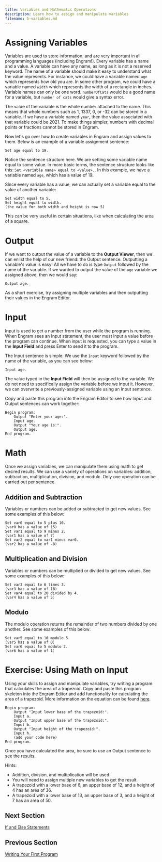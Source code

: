 ```yaml
---
title: Variables and Mathematic Operations
description: Learn how to assign and manipulate variables
filename: 5-variables.md
---
```


# Assigning Variables
Variables are used to store information, and are very important in all programming languages (including Engram!). Every variable has a name and a value. A variable can have any name, as long as it is not a reserved keyword. The name of a variable should make it easy to understand what the value represents. For instance, we could have a variable named `age` which represents how old you are. In some other program, we could have a variable named `width` which represents the width of a rectangle in inches. Variable names can only be one word. `numberOfCats` would be a good name for a variable, but `number of cats` would give a syntax error.

The value of the variable is the whole number attached to the name. This means that whole numbers such as 1, 1337, 0, or -32 can be stored in a variable. If we have a variable named `year`, then the value associated with that variable could be 2021. To make things simpler, numbers with decimal points or fractions cannot be stored in Engram.

Now let's go over how to create variables in Engram and assign values to them. Below is an example of a variable assignment sentence:
```
Set age equal to 19.
```
Notice the sentence structure here. We are setting some variable name equal to some value. In more basic terms, the sentence structure looks like this: `Set <variable name> equal to <value>.`. In this example, we have a variable named `age`, which has a value of 19.

Since every variable has a value, we can actually set a variable equal to the value of another variable:
```
Set width equal to 5.
Set height equal to width.
(the value for both width and height is now 5)
```
This can be very useful in certain situations, like when calculating the area of a square.

# Output
If we want to output the value of a variable to the **Output Viewer**, then we can enlist the help of our new friend: the Output sentence. Outputting a variable's value is easy! All we have to do is type `Output` followed by the name of the variable. If we wanted to output the value of the `age` variable we assigned above, then we would say:
```
Output age.
```
As a short exercise, try assigning multiple variables and then outputting their values in the Engram Editor.

# Input
Input is used to get a number from the user while the program is running. When Engram sees an Input statement, the user must input a value before the program can continue. When input is requested, you can type a value in the **Input Field** and press Enter to send it to the program.

The Input sentence is simple. We use the `Input` keyword followed by the name of the variable, as you can see below:
```
Input age.
```
The value typed in the **Input Field** will then be assigned to the variable. We do not need to specifically assign the variable before we input it. However, we can overwrite a previously-assigned variable using an Input sentence.

Copy and paste this program into the Engram Editor to see how Input and Output sentences can work together:
```
Begin program:
	Output "Enter your age:".
	Input age.
	Output "Your age is:".
	Output age.
End program.
```

# Math
Once we assign variables, we can manipulate them using math to get desired results. We can use a variety of operations on variables: addition, subtraction, multiplication, division, and modulo. Only one operation can be carried out per sentence.

## Addition and Subtraction
Variables or numbers can be added or subtracted to get new values. See some examples of this below:
```
Set var0 equal to 5 plus 10.
(var0 has a value of 15)
Set var1 equal to 9 minus 2.
(var1 has a value of 7)
Set var2 equal to var1 minus var0.
(var2 has a value of -8)
```

## Multiplication and Division
Variables or numbers can be multiplied or divided to get new values. See some examples of this below:
```
Set var3 equal to 6 times 3.
(var3 has a value of 18)
Set var4 equal to 20 divided by 4.
(var4 has a value of 5)
```

## Modulo
The modulo operation returns the remainder of two numbers divided by one another. See some examples of this below:
```
Set var5 equal to 10 modulo 5.
(var5 has a value of 0)
Set var6 equal to 5 modulo 2.
(var6 has a value of 1)
```

# Exercise: Using Math on Input
Using your skills to assign and manipulate variables, try writing a program that calculates the area of a trapezoid. Copy and paste this program skeleton into the Engram Editor and add functionality for calculating the area of a trapezoid. More information on the equation can be found [here](https://www.khanacademy.org/math/geometry-home/geometry-area-perimeter/geometry-area-trap-composite/v/area-of-a-trapezoid-1).
```
Begin program:
	Output "Input lower base of the trapezoid:".
	Input a.
	Output "Input upper base of the trapezoid:".
	Input b.
	Output "Input height of the trapezoid:".
	Input h.
	(add your code here)
End program.
```
Once you have calculated the area, be sure to use an Output sentence to see the results.

Hints:
- Addition, division, and multiplication will be used.
- You will need to assign multiple new variables to get the result.
- A trapezoid with a lower base of 6, an upper base of 12, and a height of 4 has an area of 36.
- A trapezoid with a lower base of 13, an upper base of 3, and a height of 7 has an area of 50.

## Next Section
[If and Else Statements](6-ifelse.md)

## Previous Section
[Writing Your First Program](4-helloworld.md)
